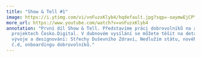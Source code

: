 ```yaml
---
title: "Show & Tell #1"
image: https://i.ytimg.com/vi/vnFuzxKlyb4/hqdefault.jpg?sqp=-oaymwEjCPYBEIoBSFryq4qpAxUIARUAAAAAGAElAADIQj0AgKJDeAE=&rs=AOn4CLDAM68VFzFQrcD8cBqkQsnsfXldtQ
more_url: https://www.youtube.com/watch?v=vnFuzxKlyb4
annotation: "První díl Show & Tell. Představíme práci dobrovolníků na aktuálních
  projektech Česko.Digital. V dubnovém vysílání se můžete těšit na detaily z
  vývoje a designování: Střechy Duševního Zdraví, Nedlužím státu, nového webu
  č.d, onboardingu dobrovolníků."
---
```

